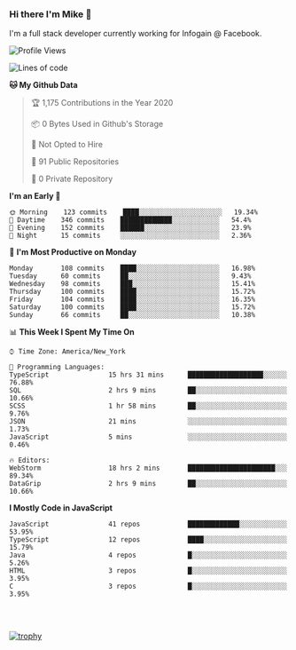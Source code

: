 ### Hi there I'm Mike 👋
I'm a full stack developer currently working for Infogain @ Facebook.

<!--START_SECTION:waka-->
![Profile Views](http://img.shields.io/badge/Profile%20Views-4-blue)

![Lines of code](https://img.shields.io/badge/From%20Hello%20World%20I%27ve%20Written-7.0%20million%20lines%20of%20code-blue)

**🐱 My Github Data** 

> 🏆 1,175 Contributions in the Year 2020
 > 
> 📦 0 Bytes Used in Github's Storage 
 > 
> 🚫 Not Opted to Hire
 > 
> 📜 91 Public Repositories
 > 
> 🔑 0 Private Repository 
 > 
**I'm an Early 🐤** 

```text
🌞 Morning    123 commits    ████░░░░░░░░░░░░░░░░░░░░░   19.34% 
🌆 Daytime    346 commits    █████████████░░░░░░░░░░░░   54.4% 
🌃 Evening    152 commits    ██████░░░░░░░░░░░░░░░░░░░   23.9% 
🌙 Night      15 commits     ░░░░░░░░░░░░░░░░░░░░░░░░░   2.36%

```
📅 **I'm Most Productive on Monday** 

```text
Monday       108 commits    ████░░░░░░░░░░░░░░░░░░░░░   16.98% 
Tuesday      60 commits     ██░░░░░░░░░░░░░░░░░░░░░░░   9.43% 
Wednesday    98 commits     ███░░░░░░░░░░░░░░░░░░░░░░   15.41% 
Thursday     100 commits    ████░░░░░░░░░░░░░░░░░░░░░   15.72% 
Friday       104 commits    ████░░░░░░░░░░░░░░░░░░░░░   16.35% 
Saturday     100 commits    ████░░░░░░░░░░░░░░░░░░░░░   15.72% 
Sunday       66 commits     ██░░░░░░░░░░░░░░░░░░░░░░░   10.38%

```


📊 **This Week I Spent My Time On** 

```text
⌚︎ Time Zone: America/New_York

💬 Programming Languages: 
TypeScript               15 hrs 31 mins      ███████████████████░░░░░░   76.88% 
SQL                      2 hrs 9 mins        ██░░░░░░░░░░░░░░░░░░░░░░░   10.66% 
SCSS                     1 hr 58 mins        ██░░░░░░░░░░░░░░░░░░░░░░░   9.76% 
JSON                     21 mins             ░░░░░░░░░░░░░░░░░░░░░░░░░   1.73% 
JavaScript               5 mins              ░░░░░░░░░░░░░░░░░░░░░░░░░   0.46%

🔥 Editors: 
WebStorm                 18 hrs 2 mins       ██████████████████████░░░   89.34% 
DataGrip                 2 hrs 9 mins        ██░░░░░░░░░░░░░░░░░░░░░░░   10.66%

```

**I Mostly Code in JavaScript** 

```text
JavaScript               41 repos            █████████████░░░░░░░░░░░░   53.95% 
TypeScript               12 repos            ████░░░░░░░░░░░░░░░░░░░░░   15.79% 
Java                     4 repos             █░░░░░░░░░░░░░░░░░░░░░░░░   5.26% 
HTML                     3 repos             █░░░░░░░░░░░░░░░░░░░░░░░░   3.95% 
C                        3 repos             █░░░░░░░░░░░░░░░░░░░░░░░░   3.95%

```



<!--END_SECTION:waka-->

##### &nbsp;
[![trophy](https://github-profile-trophy.vercel.app/?username=uptonm&theme=dracula)](https://github.com/ryo-ma/github-profile-trophy)
